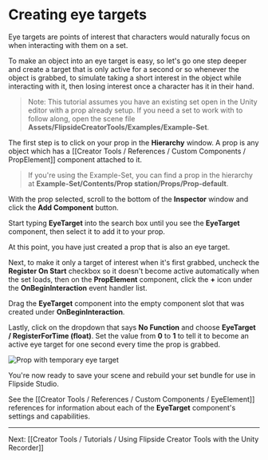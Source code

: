 # Creating eye targets

Eye targets are points of interest that characters would naturally focus on when interacting with them on a set.

To make an object into an eye target is easy, so let's go one step deeper and create a target that is only active for a second or so whenever the object is grabbed, to simulate taking a short interest in the object while interacting with it, then losing interest once a character has it in their hand.

> Note: This tutorial assumes you have an existing set open in the Unity editor with a prop already setup. If you need a set to work with to follow along, open the scene file **Assets/FlipsideCreatorTools/Examples/Example-Set**.

The first step is to click on your prop in the **Hierarchy** window. A prop is any object which has a [[Creator Tools / References / Custom Components / PropElement]] component attached to it.

> If you're using the Example-Set, you can find a prop in the hierarchy at **Example-Set/Contents/Prop station/Props/Prop-default**.

With the prop selected, scroll to the bottom of the **Inspector** window and click the **Add Component** button.

Start typing **EyeTarget** into the search box until you see the **EyeTarget** component, then select it to add it to your prop.

At this point, you have just created a prop that is also an eye target.

Next, to make it only a target of interest when it's first grabbed, uncheck the **Register On Start** checkbox so it doesn't become active automatically when the set loads, then on the **PropElement** component, click the **+** icon under the **OnBeginInteraction** event handler list.

Drag the **EyeTarget** component into the empty component slot that was created under **OnBeginInteraction**.

Lastly, click on the dropdown that says **No Function** and choose **EyeTarget / RegisterForTime (float)**. Set the value from **0** to **1** to tell it to become an active eye target for one second every time the prop is grabbed.

![Prop with temporary eye target](https://www.flipsidexr.com/files/docs/graphics/prop-temp-eye-target.png)

You're now ready to save your scene and rebuild your set bundle for use in Flipside Studio.

See the [[Creator Tools / References / Custom Components / EyeElement]] references for information about each of the **EyeTarget** component's settings and capabilities.

---

Next: [[Creator Tools / Tutorials / Using Flipside Creator Tools with the Unity Recorder]]
